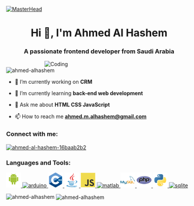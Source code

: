 [![MasterHead](https://private-user-images.githubusercontent.com/144548499/344966749-c30525ce-33e7-4d65-9d93-1b4c2a0df47a.gif?jwt=eyJhbGciOiJIUzI1NiIsInR5cCI6IkpXVCJ9.eyJpc3MiOiJnaXRodWIuY29tIiwiYXVkIjoicmF3LmdpdGh1YnVzZXJjb250ZW50LmNvbSIsImtleSI6ImtleTUiLCJleHAiOjE3MjMzNzIxMjgsIm5iZiI6MTcyMzM3MTgyOCwicGF0aCI6Ii8xNDQ1NDg0OTkvMzQ0OTY2NzQ5LWMzMDUyNWNlLTMzZTctNGQ2NS05ZDkzLTFiNGMyYTBkZjQ3YS5naWY_WC1BbXotQWxnb3JpdGhtPUFXUzQtSE1BQy1TSEEyNTYmWC1BbXotQ3JlZGVudGlhbD1BS0lBVkNPRFlMU0E1M1BRSzRaQSUyRjIwMjQwODExJTJGdXMtZWFzdC0xJTJGczMlMkZhd3M0X3JlcXVlc3QmWC1BbXotRGF0ZT0yMDI0MDgxMVQxMDIzNDhaJlgtQW16LUV4cGlyZXM9MzAwJlgtQW16LVNpZ25hdHVyZT1lYmFkN2EyYTMxODhiNTBjYjY0NGFjNGRjODMzYjIwYmVjMGVmMWNhYmFkNWNjYmZiMGExNzFiM2Q3NGZjODM0JlgtQW16LVNpZ25lZEhlYWRlcnM9aG9zdCZhY3Rvcl9pZD0wJmtleV9pZD0wJnJlcG9faWQ9MCJ9.HOpVTE1Jdo4sPVWyjZ-X1ibDK-ERenEZjyinSTcCnug)](https://rishavchanda.io)
<h1 align="center">Hi 👋, I'm Ahmed Al Hashem</h1>
<h3 align="center">A passionate frontend developer from Saudi Arabia</h3>
<img align="right" alt="Coding" width="400" src="https://media.tenor.com/6JptszQgCnkAAAAj/text-work.gif">

<p align="left"> <img src="https://komarev.com/ghpvc/?username=ahmed-alhashem&label=Profile%20views&color=0e75b6&style=flat" alt="ahmed-alhashem" /> </p>

- 🔭 I’m currently working on **CRM**

- 🌱 I’m currently learning **back-end web development**

- 💬 Ask me about **HTML CSS JavaScript**

- 📫 How to reach me **ahmed.m.alhashem@gmail.com**

<h3 align="left">Connect with me:</h3>
<p align="left">
<a href="https://linkedin.com/in/ahmed-al-hashem-16baab2b2" target="blank"><img align="center" src="https://raw.githubusercontent.com/rahuldkjain/github-profile-readme-generator/master/src/images/icons/Social/linked-in-alt.svg" alt="ahmed-al-hashem-16baab2b2" height="30" width="40" /></a>
</p>

<h3 align="left">Languages and Tools:</h3>
<p align="left"> <a href="https://developer.android.com" target="_blank" rel="noreferrer"> <img src="https://raw.githubusercontent.com/devicons/devicon/master/icons/android/android-original-wordmark.svg" alt="android" width="40" height="40"/> </a> <a href="https://www.arduino.cc/" target="_blank" rel="noreferrer"> <img src="https://cdn.worldvectorlogo.com/logos/arduino-1.svg" alt="arduino" width="40" height="40"/> </a> <a href="https://www.w3schools.com/cpp/" target="_blank" rel="noreferrer"> <img src="https://raw.githubusercontent.com/devicons/devicon/master/icons/cplusplus/cplusplus-original.svg" alt="cplusplus" width="40" height="40"/> </a> <a href="https://www.java.com" target="_blank" rel="noreferrer"> <img src="https://raw.githubusercontent.com/devicons/devicon/master/icons/java/java-original.svg" alt="java" width="40" height="40"/> </a> <a href="https://developer.mozilla.org/en-US/docs/Web/JavaScript" target="_blank" rel="noreferrer"> <img src="https://raw.githubusercontent.com/devicons/devicon/master/icons/javascript/javascript-original.svg" alt="javascript" width="40" height="40"/> </a> <a href="https://www.mathworks.com/" target="_blank" rel="noreferrer"> <img src="https://upload.wikimedia.org/wikipedia/commons/2/21/Matlab_Logo.png" alt="matlab" width="40" height="40"/> </a> <a href="https://www.mysql.com/" target="_blank" rel="noreferrer"> <img src="https://raw.githubusercontent.com/devicons/devicon/master/icons/mysql/mysql-original-wordmark.svg" alt="mysql" width="40" height="40"/> </a> <a href="https://www.php.net" target="_blank" rel="noreferrer"> <img src="https://raw.githubusercontent.com/devicons/devicon/master/icons/php/php-original.svg" alt="php" width="40" height="40"/> </a> <a href="https://www.python.org" target="_blank" rel="noreferrer"> <img src="https://raw.githubusercontent.com/devicons/devicon/master/icons/python/python-original.svg" alt="python" width="40" height="40"/> </a> <a href="https://www.sqlite.org/" target="_blank" rel="noreferrer"> <img src="https://www.vectorlogo.zone/logos/sqlite/sqlite-icon.svg" alt="sqlite" width="40" height="40"/> </a> </p>

<p><img align="left" src="https://github-readme-stats.vercel.app/api/top-langs?username=ahmed-alhashem&show_icons=true&locale=en&layout=compact" alt="ahmed-alhashem" /></p>

<p>&nbsp;<img align="center" src="https://github-readme-stats.vercel.app/api?username=ahmed-alhashem&show_icons=true&locale=en" alt="ahmed-alhashem" /></p>
